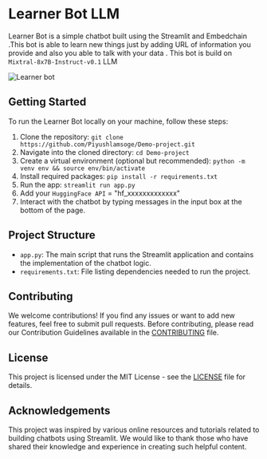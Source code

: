 
 Learner Bot LLM
==============================================

Learner Bot is a simple chatbot built using the Streamlit and Embedchain .This bot is able to learn new things just by adding URL of information you provide and also you able to talk with your data . This bot is build on `Mixtral-8x7B-Instruct-v0.1` LLM 

![Learner bot](https://github.com/Piyushlamsoge/Learner_Bot_LLM/assets/88150820/cb1bf565-433a-46da-bcfc-568d5be1366a)

Getting Started
---------------

To run the Learner Bot locally on your machine, follow these steps:

1. Clone the repository: `git clone https://github.com/Piyushlamsoge/Demo-project.git`
2. Navigate into the cloned directory: `cd Demo-project`
3. Create a virtual environment (optional but recommended): `python -m venv env && source env/bin/activate`
4. Install required packages: `pip install -r requirements.txt`
5. Run the app: `streamlit run app.py`
6. Add your `HuggingFace API` = "hf_xxxxxxxxxxxxx" 
7. Interact with the chatbot by typing messages in the input box at the bottom of the page.

Project Structure
-----------------

* `app.py`: The main script that runs the Streamlit application and contains the implementation of the chatbot logic.
* `requirements.txt`: File listing dependencies needed to run the project.



Contributing
------------

We welcome contributions! If you find any issues or want to add new features, feel free to submit pull requests. Before contributing, please read our Contribution Guidelines available in the [CONTRIBUTING](CONTRIBUTING.md) file.

License
-------

This project is licensed under the MIT License - see the [LICENSE](LICENSE) file for details.

Acknowledgements
----------------

This project was inspired by various online resources and tutorials related to building chatbots using Streamlit. We would like to thank those who have shared their knowledge and experience in creating such helpful content.
